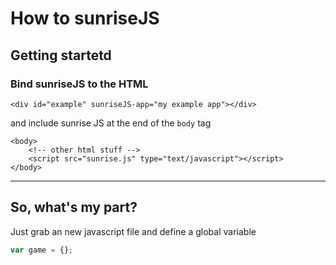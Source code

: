 How to sunriseJS
=======


Getting startetd
---------

### Bind sunriseJS to the HTML

```
<div id="example" sunriseJS-app="my example app"></div>
```

and include sunrise JS at the end of the ```body``` tag

```
<body>
	<!-- other html stuff -->
	<script src="sunrise.js" type="text/javascript"></script>
</body>
```

*****

So, what's my part?
--------

Just grab an new javascript file and define a global variable 

```javascript
var game = {};
```